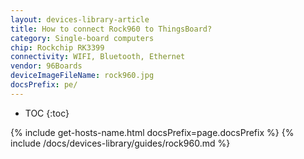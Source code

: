 ```yaml
---
layout: devices-library-article
title: How to connect Rock960 to ThingsBoard?
category: Single-board computers
chip: Rockchip RK3399
connectivity: WIFI, Bluetooth, Ethernet
vendor: 96Boards
deviceImageFileName: rock960.jpg
docsPrefix: pe/
---
```



* TOC
{:toc}

{% include get-hosts-name.html docsPrefix=page.docsPrefix %}
{% include /docs/devices-library/guides/rock960.md %}